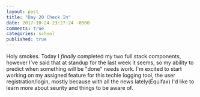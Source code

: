 ```yaml
---
layout: post
title: "Day 20 Check In"
date: 2017-10-24 23:27:24 -0500
comments: true
categories: school
published: true
---
```


Holy smokes. Today I *finally* completed my two full stack components, however I've said that at standup for the last week it seems, so my ability to predict when something will be "done" needs work. I'm excited to start working on my assigned feature for this techie logging tool, the user registration/login, mostly because with all the news lately(Equifax) I'd like to learn more about seurity and things to be aware of.